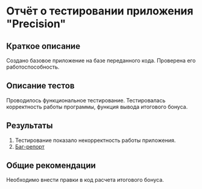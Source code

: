 # Отчёт о тестировании приложения "Precision"

## Краткое описание

Создано базовое приложение на базе переданного кода.
Проверена его работоспособность.

## Описание тестов

Проводилось функциональное тестирование. Тестировалась корректность работы программы, функция вывода  итогового бонуса.

## Результаты

1. Тестирование показало некорректность работы приложения.
2. [Баг-репорт](https://github.com/AntonZ-Frank/numder2/issues/1)

## Общие рекомендации

Необходимо внести правки в код расчета итогового бонуса.